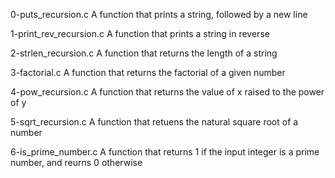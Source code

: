 0-puts_recursion.c A function that prints a string, followed by a new line

1-print_rev_recursion.c A function that prints a string in reverse

2-strlen_recursion.c A function that returns the length of a string

3-factorial.c A function that returns the factorial of a given number

4-pow_recursion.c A function that returns the value of x raised to the power of y

5-sqrt_recursion.c A function that retuens the natural square root of a number

6-is_prime_number.c A function that returns 1 if the input integer is a prime number, and reurns 0 otherwise
